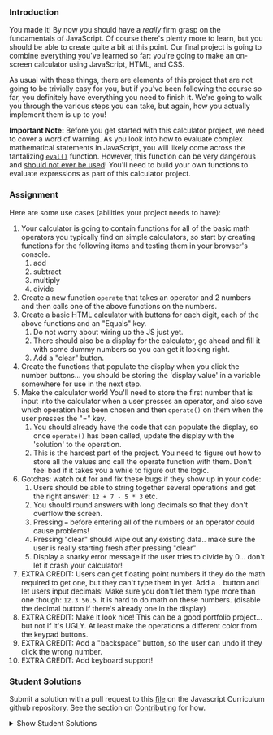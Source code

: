 ### Introduction

You made it! By now you should have a _really_ firm grasp on the fundamentals of JavaScript. Of course there's plenty more to learn, but you should be able to create quite a bit at this point. Our final project is going to combine everything you've learned so far: you're going to make an on-screen calculator using JavaScript, HTML, and CSS.

As usual with these things, there are elements of this project that are not going to be trivially easy for you, but if you've been following the course so far, you definitely have everything you need to finish it. We're going to walk you through the various steps you can take, but again, how you actually implement them is up to you!

**Important Note:** Before you get started with this calculator project, we need to cover a word of warning. As you look into how to evaluate complex mathematical statements in JavaScript, you will likely come across the tantalizing [`eval()`](https://developer.mozilla.org/en-US/docs/Web/JavaScript/Reference/Global_Objects/eval) function. However, this function can be very dangerous and [should not ever be used](https://developer.mozilla.org/en-US/docs/Web/JavaScript/Reference/Global_Objects/eval#Do_not_ever_use_eval!)! You'll need to build your own functions to evaluate expressions as part of this calculator project.

### Assignment

<div class="lesson-content__panel" markdown="1">
Here are some use cases (abilities your project needs to have):

1. Your calculator is going to contain functions for all of the basic math operators you typically find on simple calculators, so start by creating functions for the following items and testing them in your browser's console.
   1. add
   2. subtract
   3. multiply
   4. divide
2. Create a new function `operate` that takes an operator and 2 numbers and then calls one of the above functions on the numbers.
3. Create a basic HTML calculator with buttons for each digit, each of the above functions and an "Equals" key.
   1. Do not worry about wiring up the JS just yet.
   2. There should also be a display for the calculator, go ahead and fill it with some dummy numbers so you can get it looking right.
   3. Add a "clear" button.
4. Create the functions that populate the display when you click the number buttons... you should be storing the 'display value' in a variable somewhere for use in the next step.
5. Make the calculator work! You'll need to store the first number that is input into the calculator when a user presses an operator, and also save which operation has been chosen and then `operate()` on them when the user presses the "=" key.
   1. You should already have the code that can populate the display, so once `operate()` has been called, update the display with the 'solution' to the operation.
   2. This is the hardest part of the project. You need to figure out how to store all the values and call the operate function with them. Don't feel bad if it takes you a while to figure out the logic.
6. Gotchas: watch out for and fix these bugs if they show up in your code:
   1. Users should be able to string together several operations and get the right answer: `12 + 7 - 5 * 3` etc.
   2. You should round answers with long decimals so that they don't overflow the screen.
   3. Pressing `=` before entering all of the numbers or an operator could cause problems!
   4. Pressing "clear" should wipe out any existing data.. make sure the user is really starting fresh after pressing "clear"
   5. Display a snarky error message if the user tries to divide by 0... don't let it crash your calculator!
7. EXTRA CREDIT: Users can get floating point numbers if they do the math required to get one, but they can't type them in yet. Add a `.` button and let users input decimals! Make sure you don't let them type more than one though: `12.3.56.5`. It is hard to do math on these numbers. \(disable the decimal button if there's already one in the display\)
8. EXTRA CREDIT: Make it look nice! This can be a good portfolio project... but not if it's UGLY. At least make the operations a different color from the keypad buttons.
9. EXTRA CREDIT: Add a "backspace" button, so the user can undo if they click the wrong number.
10. EXTRA CREDIT: Add keyboard support!
</div>

### Student Solutions

Submit a solution with a pull request to this [file](https://github.com/TheOdinProject/curriculum/blob/master/web_development_101/javascript_basics/project_calculator.md) on the Javascript Curriculum github repository. See the section on [Contributing](http://github.com/TheOdinProject/curriculum/blob/master/contributing.md) for how.

<details markdown="block">
  <summary> Show Student Solutions </summary>

- Add your solution below this line!
- [Andrécio's Solution](https://github.com/andreciobezerra/calculator)
- [Evan's Solution](https://github.com/satisfiedPunk/calculator) - [View in Browser](https://satisfiedpunk.github.io/calculator/)
- [Joey Van Lierop's Solution](https://github.com/bananashavings/calculator) - [View in Browser](https://bananashavings.github.io/calculator/)
- [Bollinca's Solution](https://github.com/bollinca/calculator) - [View in Browser](https://bollinca.github.io/calculator/)
- [Eljoey's Solution](https://github.com/eljoey/Calculator) - [View in Browser](https://eljoey.github.io/Calculator/)
- [Evan's Solution](https://github.com/evan-kapantais/calculator) - [View in Browser](https://evan-kapantais.github.io/calculator/)
- [Sierra's Solution](https://github.com/sierra073/simple-calculator/) - [View in Browser](https://sierra073.github.io/simple-calculator/)
- [Barrie Lake's Solution](https://github.com/barrielake/calculator) - [View in Browser](https://barrielake.github.io/calculator/)
- [Mitchell Glass' Solution](https://github.com/mitchglass97/calculator) - [View in Browser](https://mitchglass97.github.io/calculator/)
- [Slotthy's Solution](https://github.com/slotthy/javascript-calculator) - [View in Browser](https://slotthy.github.io/javascript-calculator/)
- [mistervoga's Solution](https://github.com/mistervoga/calculator) - [View in Browser](https://github.com/mistervoga/calculator)
- [Reece White's Solution](https://github.com/brplatinum/calculator-3005) - [View in Browser](https://brplatinum.github.io/calculator-3005/)
- [nadjastojanovic's Solution](https://github.com/nadjastojanovic/calculator) - [View in Browser](https://nadjastojanovic.github.io/calculator/)
- [Luky's Solution](https://github.com/lcyne/top-calculator) - [View in Browser](https://lcyne.github.io/top-calculator/)
- [Katarzyna Kaswen-Wilk's Solution](https://github.com/kikupiku/Calculator) - [View in Browser](https://kikupiku.github.io/Calculator)
- [Dennis Cope's Solution](https://github.com/coped/calculator) - [View in Browser](https://coped.github.io/calculator/)
- [Djo1e's Solution](https://github.com/Djo1e/calculator) - [View in Browser](https://djo1e.github.io/calculator/)
- [Aleksandar's Solution](https://github.com/bestr32/calculator) - [View in Browser](https://bestr32.github.io/calculator/)
- [Ben's Solution](https://github.com/Koshoo/Calculator) - [View in Browser](https://koshoo.github.io/Calculator/)
- [Allan Glasier's Solution](https://github.com/allan-glasier/calculator) - [View in Browser](https://allan-glasier.github.io/calculator/)
- [Christopher Arbelo's Solution](https://github.com/thesecondbaseman/calculator) - [View in Browser](https://thesecondbaseman.github.io/calculator/)
- [John Sta Ana Solution](https://github.com/JohnStaAna/Calculator) - [View in Browser](https://johnstaana.github.io/Calculator/)
- [Sviperm's Solution](https://github.com/sviperm/js-calculator) - [View in browser](https://sviperm.github.io/js-calculator/index.html)
- [Sherman's Solution](https://github.com/shermansjliu/calculator) - [View in browser](https://shermansjliu.github.io/calculator/)
- [Daniel Prince's Solution](https://github.com/danielambrosius/calculator) - [View in Browser](https://danielambrosius.github.io/calculator/)
- [Alain Suarez's Solution](https://gitlab.com/asuar/calculator) - [View in Browser](https://asuar.gitlab.io/calculator/)
- [Sarp's Solution](https://github.com/sarpisik/calculator) - [View in Browser](https://sarpisik.github.io/calculator/)
- [Elevin14's Solution](https://github.com/elevin14/calculator) - [View in Browser](https://elevin14.github.io/calculator/)
- [Nicolás Nisoria's Solution](https://github.com/niconisoria/calculator) - [View in Browser](https://niconisoria.github.io/calculator)
- [John Kripp's Solution](https://github.com/JohnKripp/TOP-Calculator) - [View in Browser](https://johnkripp.github.io/TOP-Calculator/)
- [Sizigia's Solution](https://github.com/sizigia/javascript-calculator) - [View in Browser](https://sizigia.github.io/javascript-calculator/)
- [Jose Salvador's Solution](https://github.com/Jsalvadorpp/calculator) - [View in Browser](https://jsalvadorpp.github.io/calculator/)
- [Dylan's Solution](https://github.com/proto-dylan/Calculator) - [View in Browser](https://proto-dylan.github.io/Calculator/)
- [todoroff's Solution](https://github.com/todoroff/calculator) - [View in Browser](https://todoroff.github.io/calculator/)
- [Niccolas' Solution](https://github.com/niccomaganeli/calculator) - [View in Browser](https://niccomaganeli.github.io/calculator/)
- [Iacob Sorin Solution](https://github.com/Iacobssorin/calculator_js) - [View in Browser](https://iacobssorin.github.io/calculator_js/)
- [Daniel Ryu's Solution](https://github.com/dryu99/Calculator) - [View in Browser](https://dryu99.github.io/Calculator/)
- [John Paul's Solution](https://github.com/Omulosi/calculator) - [View in Browser](https://omulosi.github.io/calculator/)
- [Wayland's Solution](https://github.com/chinwayland/calculator) - [View in Browser](https://chinwayland.github.io/calculator/)
- [Christine Gierer's Solution](https://github.com/beansprout/calculator) - [View in Browser](https://beansprout.github.io/calculator/)
- [Samuel Alonso's Solution](https://github.com/samontenegro/js-calculator)
- [Carmine's Solution](https://github.com/cgrossi/calculator-project) - [View in Browser](https://cgrossi.github.io/calculator-project/)
- [Alptekin's Solution](https://github.com/alpwoo/Calculator) - [View in Browser](https://alpwoo.github.io/calculator/)
- [Rafe Draper's Solution](https://github.com/rafeDraper/calculator) - [View in Browser](https://rafedraper.github.io/calculator/)
- [Luka Salevic's Soltuion](https://github.com/Sensanaty/calculator) - [View in browser](https://sensanaty.github.io/calculator/)
- [George Zhu's solution](https://github.com/georgezhu11/calculator) - [View in browser](https://georgezhu11.github.io/calculator/)
- [Om Dhiraj's Solution](https://github.com/odgripginger/calculator-odin) - [View in Browser](https://odgripginger.github.io/calculator-odin/)
- [Vollantre's Solution](https://github.com/vollantre/calculator)
- [Ricala's Solution](https://github.com/Ricala/calculator) - [View in Browser](https://ricala.github.io/Calculator/)
- [Austin Jackowski's Solution](https://github.com/Austin-Jackowski/calculator) - [View in Browser](https://austin-jackowski.github.io/calculator/)
- [Nicolas Espinoza's solution](https://github.com/nicospz/calculator) - [View in Browser](https://nicospz.github.io/calculator/)
- [balowulf's solution](https://github.com/balowulf/calculator) - [View in Browser](https://balowulf.github.io/calculator/)
- [Braxton Lemmon's solution](https://github.com/braxtonlemmon/calculator) - [View in Browser](https://braxtonlemmon.github.io/calculator/)
- [Yemre Aybey's solution](https://github.com/YemreAybey/calculator) - [View in Browser](https://yemreaybey.github.io/calculator/)
- [Chris Richardo's solution](https://github.com/ChrisRichardo/Calculator) - [View in Browser](https://chrisrichardo.github.io/Calculator/)
- [ARaut9's solution](https://github.com/ARaut9/Calculator) - [View in Browser](https://araut9.github.io/Calculator/)
- [Roelof Wobben's solution](https://github.com/RoelofWobben/Calculator) - [View in Browser](https://roelofwobben.github.io/Calculator/)
- [Kevin Vuong's solution](https://github.com/fffear/javascript-calculator) - [View in Browser](https://fffear.github.io/javascript-calculator/)
- [CptChuckles' solution](https://github.com/cptchuckles/calculator) - [View in Browser](https://cptchuckles.github.io/calculator/)
- [Jeton Thaçi's solution](https://github.com/jeton-th/calculator) - [View in Browser](https://jeton-th.github.io/calculator/)
- [Shruti Jain's Solution](https://github.com/Sjain020188/Calculator) - [View in Browser](https://sjain020188.github.io/Calculator/index.html)
- [Tyler Devers's Solution](https://github.com/TylerDevers/OdinWebDev/tree/master/calculator) - [View in Browser](https://tylerdevers.github.io/OdinWebDev/calculator/)
- [Leonardo Vega's Solution](https://github.com/leonardovega/calculator) - [View in Browser](https://leonardovega.github.io/calculator/)
- [Brian Monaccio's Solution](https://github.com/learnsometing/odin-project-calculator) - [View in Browser](https://learnsometing.github.io/odin-project-calculator/)
- [Eliezer's Solution](https://github.com/vzla0094/calculator) - [View in Browser](https://vzla0094.github.io/calculator/)
- [N00bG1rl's Solution](https://github.com/N00bG1rl/calculator) - [View in Browser](https://n00bg1rl.github.io/calculator/)
- [Billy Coffin's Solution](https://github.com/bcoffin9/Calculator) - [View in Browser](https://bcoffin9.github.io/Calculator/)
- [Loumarven's Solution](https://github.com/loumarven/calculator) - [View in Browser](https://loumarven.github.io/calculator/)
- [KJ's Solution](https://github.com/kjwebdev/Calculator) - [View in Browser](https://kjwebdev.github.io/Calculator/)
- [Moe Negm's Solution](https://github.com/moenegm/calculator) - [View in Browser](https://moenegm.github.io/calculator/)
- [Tommy's Solution](https://github.com/Tommyisr/calculator) - [View in Browser](https://tommyisr.github.io/calculator/)
- [Hammad's Solution](https://github.com/shammadahmed/calculator) - [View in Browser](https://shammadahmed.github.io/calculator/)
- [Eddy's solution](https://github.com/sudo-eddy/the-odin-project-my-portfolio/tree/master/JS%20Calculator)
- [BShowen's Solution](https://github.com/BShowen/ProjectCalculator) - [View in Browser](https://bshowen.github.io/ProjectCalculator/)
- [Origier's Solution](https://github.com/Origier/calculator) - [View in Browser](https://origier.github.io/calculator/)
- [jj's Solution](https://github.com/jj-made/calculator) - [View in Browser](https://jj-made.github.io/calculator/)
- [Stefano Merazzi's Solution](https://github.com/ste001/calculator) - [View in Browser](https://ste001.github.io/calculator/)
- [Colton Shaheen's Solution](https://github.com/coltonshaheen/calculator) - [View in Browser](https://coltonshaheen.github.io/calculator/)
- [BeanFeast's Solution](https://github.com/BeanFeast2/calculator-app) - [View in Browser](https://beanfeast2.github.io/calculator-app/)
- [Bojo's Solution](https://github.com/BojoZahariev/Calculator) - [View in Browser](https://bojozahariev.github.io/Calculator/)
- [Wabbajack0's Solution](https://github.com/Wabbajack0/calculator) - [View in Browser](https://wabbajack0.github.io/calculator/)
- [Lucas's Solution](https://github.com/ogdendavis/calculator) - [View in Browser](https://ogdendavis.github.io/calculator/)
- [Waris's Solution](https://github.com/warisz/calculator-gui) - [View in Browser](https://cdn.rawgit.com/warisz/calculator-gui/530cc7dd/index.html)
- [Roman Alenskiy's Solution (responsive, mobile)](https://github.com/romalenskiy/calculator) - [View in Browser](https://romalenskiy.github.io/calculator/)
- [Trevor's Solution](https://github.com/trevorsinnott/calculator) - [View in Browser](https://trevorsinnott.github.io/calculator/)
- [Ochuko's Solution](https://github.com/ochuko56/calculator) - [View in Browser](https://ochuko56.github.io/calculator/)
- [Tobenski's Solution](https://github.com/tobenski/calculator) - [View in Browser](https://tobenski.github.io/calculator/)
- [Chris Wegscheid's Solution](https://github.com/cwegscheid08/calculator.git) - [View in Browser](https://cwegscheid08.github.io)
- [KoutselakisMano's Solution](https://github.com/koutselakismanos/calculator) - [View in Browser](https://koutselakismanos.github.io/calculator/)
- [Hummeldon's Solution](https://github.com/hummeldon/gui-calculator) - [View in Browser](https://hummeldon.github.io/gui-calculator/)
- [Teng Lin's Solution](https://github.com/tenglin2/Calculator) - [View in browser](https://tenglin2.github.io/Calculator)
- [Jacobo Martinez's Solution](https://github.com/cobimr/webdev-101-projects/tree/master/calculator) - [View in Browser](https://cobimr.github.io/webdev-101-projects/calculator/)
- [NatSydenham's Solution](https://github.com/NatSydenham/calculator) - [View in Browser](https://natsydenham.github.io/calculator/)
- [Smetanca52's Solution](https://github.com/Smetanca52/simple_calculator) - [View in browser](https://cdn.rawgit.com/Smetanca52/simple_calculator/a3a21f43/index.html)
- [Mohamed Elattar's Solution](https://github.com/mohamed-elattar/calculator) - [View in browser](https://mohamed-elattar.github.io/calculator/)
- [CraigBlair's Solution](https://github.com/craigandrewblair/odin-javascript-calculator) - [View in browser](https://craigandrewblair.github.io/odin-javascript-calculator)
- [prw001's Solution](https://github.com/prw001/Simple_calculator)
- [Simon Tharby's solution](https://github.com/jinjagit/calculator) - [View in browser](https://jinjagit.github.io/calculator/)
- [Wahaj Javed's Solution](https://github.com/WahajJaved/Calculator) - [View in Browser](https://wahajjaved.github.io/Calculator/)
- [Ajani Stewart's Solution](https://github.com/AjaniStewart/calculator) - [View in Browser](https://ajanistewart.github.io/calculator/)
- [Chris MacSwan's Solution](https://github.com/cmacswan07/calculator) - [View in Browser](https://cmacswan07.github.io/calculator/)
- [ebosi's solution](https://github.com/EBoisseauSierra/calculator) - [View in Browser](https://eboisseausierra.github.io/calculator/)
- [Max Garber's Solution](https://github.com/bubblebooy/TOP-Calculator) - [View in Browser](https://bubblebooy.github.io/TOP-Calculator/)
- [Inuhoo's Solution](https://github.com/inuhoo/calculator) - [View in Browser](https://inuhoo.github.io/calculator/)
- [Chad Kreutzer's Solution](https://github.com/ChadKreutzer/vanilla-calculator) - [View in Browser](https://chadkreutzer.github.io/vanilla-calculator/)
- [Tim Dowd's Solution](https://github.com/timothydowd/iphone-calc) - [View in Browser](https://timothydowd.github.io/iphone-calc/)
- [Kevin Mulhern's Solution](https://github.com/KevinMulhern/js_calculator) - [View in Browser](https://htmlpreview.github.io/?https://github.com/KevinMulhern/js_calculator/blob/master/index.html)
- [ruanha's solution](https://github.com/ruanha/calculator) - [View in Browser](https://ruanha.github.io/calculator/)
- [AlienSjit's solution](https://github.com/aliensjit/Calculator) - [View in Browser](https://aliensjit.github.io/Calculator/)
- [scarey18's solution](https://github.com/scarey18/calculator) - [View in Browser](https://scarey18.github.io/calculator/)
- [jstnlester's Solution](https://github.com/jstnlester/calculator) - [View in Browser](https://jstnlester.github.io/calculator/)
- [SarfrazAnjum's solution](https://github.com/SarfrazAnjum/TOP_JavaScript_Calculator) - [View in Browser](https://sarfrazanjum.github.io/TOP_JavaScript_Calculator/)
- [Ngo Van Huong's Solution](https://github.com/ngovanhuong94/calculator) - [View in Browser](https://ngovanhuong94.github.io/calculator/)
- [Mark Bungeroth's Solution](https://github.com/mbungeroth/calculator) - [View in Browser](https://mbungeroth.github.io/calculator/)
- [autumnchris's Solution](https://github.com/autumnchris/calculator-vanilla-js) - [View in Browser](https://autumnchris.github.io/calculator-vanilla-js)
- [Douglasbsx Solution](https://github.com/douglasbsx/calculator) - [View in Browser](https://douglasbsx.github.io/calculator/)
- [Ed Magalhaes' solution](https://github.com/EdMagal/TOPcalculator) - [View in browser](https://rawgit.com/EdMagal/TOPcalculator/master/index.html)
- [Tarah's Solution](https://github.com/ErraticCreation/web-calculator) - [View in Browser](https://erraticcreation.github.io/web-calculator/)
- [Alekseev Pavel's Solution](https://github.com/RukkiesMan/calculator) - [View in browser](https://rukkiesman.github.io/calculator/)
- [Adrien Pardo's Solution](https://github.com/Shieboo/calculator) - [View in browser](https://shieboo.github.io/calculator/)
- [Andrew's Solution](https://github.com/andrewr224/calculator) - [View in Browser](https://andrewr224.github.io/calculator/)
- [leosoaivan's solution](https://github.com/leosoaivan/js-calculator) - [View in Browser](http://leosoaivan.com/js-calculator/)
- [Johan Morin's solution](https://github.com/MorrisMalone/Calculator) - [View in Browser](https://morrismalone.github.io/Calculator/)
- [mandimh's solution](https://github.com/mandimh/calculator) - [View in Browser](https://mandimh.github.io/calculator/)
- [Alexander John's solution](https://github.com/alexander-john/project-calculator) - [View in Browser](https://alexander-john.github.io/project-calculator/)
- [Austin Fisher's solutoin](https://github.com/Austin2016/myCalculator-) - [View in Browser](https://austin2016.github.io/myCalculator-)
- [Jonakirke94's solution](https://github.com/jonakirke94/JSCalculator) - [View in Browser](https://jonakirke94.github.io/JSCalculator/)
- [Jon Yoo's solution](https://github.com/jonyoowa/web_calculator) - [View in Browser](https://jonyoowa.github.io/web_calculator)
- [Javier Machin's solution](https://github.com/Javier-Machin/Calculator) - [View in Browser](https://javier-machin.github.io/Calculator/)
- [Ryafl's solution](https://github.com/ryafl/calculator-project) - [View in Browser](https://ryafl.github.io/calculator-project/)
- [Calvin's solution](https://github.com/Calyeefornia/Calculator) - [View in Browser](https://calyeefornia.github.io/Calculator/)
- [Nate Dimock's solution](https://github.com/Flakari/calculator) - [View in Browser](https://flakari.github.io/calculator/)
- [Jonathan Yiv's solution](https://github.com/JonathanYiv/calculator) - [View in Browser (not Mobile)](https://github.com/JonathanYiv/calculator)
- [Jmooree30's solution](https://github.com/jmooree30/calculator) - [View in Browser](https://jmooree30.github.io/calculator/)
- [Mtizim's solution](https://github.com/mtizim/odin_projects/tree/master/calculator) - [View in Browser](https://mtizim.github.io/odin_projects/calculator.html)
- [JocelynOcelyn's solution](https://github.com/jocelynocelyn/calculator) - [View in Browser](https://jocelynocelyn.github.io/calculator/)
- [OthmanAmoudi's solution](https://github.com/OthmanAmoudi/javascript-calculator) - [View in Browser](https://codepen.io/theweeknd/full/GMNdGb/)
- [105ron's solution](https://github.com/105ron/calculator) - [View in browser](https://105ron.github.io/calculator/)
- [codyloyd's solution](https://github.com/codyloyd/odin-calculator) - [View in browser](http://codyloyd.com/odin-calculator/)
- [dejanmijatovic's solution](https://github.com/Anhatel/calculator-project)
- [PongtheGreat's solution](https://github.com/PongtheGreat/simple_calculator) - [View in browser](https://pongthegreat.github.io/simple_calculator/)
- [Alexander Luna's solution](https://github.com/Mycroft1891/my-odin-project/tree/master/web-development-101/calculator) - [View in Browser](https://mycroft1891.github.io/my-odin-project/web-development-101/calculator/index.html)
- [Dareon4's solution](https://github.com/Dareon4/calculator) - [View in Browser](https://dareon4.github.io/calculator/)
- [Niko Caron's solution](https://github.com/ncaron/react-calculator) - [View in Browser](https://ncaron.github.io/react-calculator/)
- [g0-0py's solution](https://github.com/g0-0py/Simple-Calculator) - [View in Browser](https://g0-0py.github.io/Simple-Calculator/)
- [Jakub Cisowski's solution](https://github.com/arashin1337/calculator) - [View in Browser](https://arashin1337.github.io/calculator/)
- [Eduardo Massarani's solution](https://github.com/edmassarani/the-odin-project/tree/master/projects/calculator) - [View in Browser](https://edmassarani.github.io/the-odin-project/projects/calculator/)
- [Naveen M V's solution](https://github.com/naveencode/calculator) - [View in Browser](https://naveencode.github.io/calculator/)
- [AttilaTheHen's solution](https://github.com/AttilaTheHen/calculator) - [View in Browser](https://attilathehen.github.io/calculator/)
- [Laura Ilona's solution](https://github.com/laurailona/calculator) - [View in Browser](https://laurailona.github.io/calculator/)
- [SamJamCul's solution](https://github.com/SamJamCul/calculator) - [View in Browser](https://samjamcul.github.io/calculator/)
- [simplybretterson's solution](https://github.com/simplybretterson/calculator) - [View in Browser](https://simplybretterson.github.io/calculator/)
- [vartanbeno's solution](https://github.com/vartanbeno/calculator) - [View in browser](https://vartanbeno.github.io/calculator/)
- [Zach Coursey's solution](https://github.com/zcoursey22/calculator) - [View in browser](https://zcoursey22.github.io/calculator/)
- [HSaad's solution](https://github.com/HSaad/calculator) - [View in browser](https://hsaad.github.io/calculator/)
- [Josiah's solution](https://github.com/jdonor/calculator) - [View in browser](https://jdonor.github.io/calculator/)
- [Bridget Nyirongo's solution](https://github.com/Bridget12/basiccalculculator) - [View in browser](https://bridget12.github.io/basiccalculculator/)
- [CurmudJim's solution](https://github.com/CurmudJim/JS_Calculator) - [View in Browser](https://curmudjim.github.io/JS_Calculator/)
- [Joe Weston's solution](https://github.com/joeeeeeeeeeeeee/project-calculator) - [View in Browser](https://joeeeeeeeeeeeee.github.io/project-calculator/)
- [Technicolor1's solution](https://github.com/technicolor1/simpleCalculator) - [View in Browser](https://technicolor1.github.io/simpleCalculator/)
- [Encolpius's solution](https://github.com/Encolpius/calculator) - [View in Browser](https://encolpius.github.io/calculator/)
- [Lucas Manzano's solution](https://github.com/lucasmfarias1/calculator) - [View in Browser](https://lucasmfarias1.github.io/calculator/)
- [3lux's solution](https://github.com/3lux/js-calculator) - [View in Browser](https://3lux.github.io/js-calculator/)
- [Punnadittr's solution](https://github.com/punnadittr/calculator) - [View in Browser](https://punnadittr.github.io/calculator/)
- [Fabio's solution](https://github.com/ffabiorj/calculator) - [View in Browser](https://cdn.rawgit.com/ffabiorj/calculator/c359c53b/index.html)
- [Mojotron's solution](https://github.com/mojotron/simple-calculator) - [View in Browser](https://mojotron.github.io/simple-calculator/)
- [Benny's Solution](https://deckins.github.io/Calculator/) - [View in Browser](https://deckins.github.io/Calculator/)
- [Jarred Herrington's Solution](https://github.com/Herringtonjc/calculator) - [View in Browswer](https://herringtonjc.github.io/calculator/)
- [Danie Ortea's Solution](https://github.com/D-Ortea/calculator) - [View in Browser](https://d-ortea.github.io/calculator/)
- [Blake Bryant's solution](https://github.com/Balake/calculator) - [View in Browser](https://balake.github.io/calculator/)
- [Josh Hansen's solution](https://jdhansen41.github.io/calculator/) - [View in Browser](https://jdhansen41.github.io/calculator/)
- [AREEBAISHTIAQ's solution](https://github.com/AREEBAISHTIAQ/calculator)
- [Dima Konoval's Solution](https://github.com/DimaKonoval/Calculator) - [View in Browser](https://cdn.rawgit.com/DimaKonoval/Calculator/256e8690/index.html)
- [Anjali Deshwani's Solution](https://github.com/AnjaliDeshwani/Calculator) - [View in Browser](https://anjalideshwani.github.io/Calculator/)
- [James Thomson's solution](https://github.com/jthomsonx/calculator) - [View in Browser](https://jthomsonx.github.io/calculator/)
- [Caner Sezgin's solution](https://github.com/casedo/calculator) - [View in Browser](http://bit.ly/casedoCALC)
- [Albert Garde's solution](https://github.com/PenguinAgen/calculator) - [View in Browser](https://penguinagen.github.io/calculator/)
- [Mike Smith's solution](https://github.com/MikeSS281986/Calculator) - [View in Browser](https://mikess281986.github.io/Calculator/)
- [Ben Smyth's Solution](https://github.com/benjsmyth/calculator) - [View in Browser](https://benjsmyth.github.io/calculator/)
- [Katineto's Solution](https://github.com/Katineto/calculator) - [View in Browser](https://katineto.github.io/calculator/)
- [00Saad's Solution](https://github.com/00SaadChaudhry/calculator) - [View in Browser](https://00saadchaudhry.github.io/calculator/)
- [Akash's Solution](https://github.com/Akash-sopho/calculator) - [View in Browser](http://htmlpreview.github.io/?https://github.com/Akash-sopho/calculator/blob/master/index.html)
- [Adhithyan's Solution](https://github.com/v-adhithyan/theodinproject/tree/master/calculator) - [View in Browser](http://adhithyan.xyz/theodinproject/calculator)
- [John Piatras' Solution](https://github.com/JohnPiatras/calculator) - [View in Browser](https://johnpiatras.github.io/calculator)
- [Kristap's Solution](https://github.com/narelskristaps/calculator) - [View in Browser](https://narelskristaps.github.io/calculator/)
- [Tyler's Solution](https://github.com/Tyler-Duckworth/top-projects/tree/master/calc) - [View in Browser](https://tyler-duckworth.github.io/top-projects/calc/index.html)
- [spankie's Solution](https://spankie1337.github.io/js-calculator/) - [View in Browser](https://spankie1337.github.io/js-calculator/)
- [Rudi Boshoff's Solution](https://github.com/RudiBoshoff/calculator) - [View in Browser](https://rudiboshoff.github.io/calculator/)
- [thesofakillers' Solution](https://github.com/thesofakillers/calculator) - [View in Browser](https://thesofakillers.github.io/calculator/)
- [Amy Smith's Solution](https://github.com/amicloud/the-odin-project/tree/master/calculator) - [View in Browser](https://amicloud.github.io/the-odin-project/calculator/calculator.html)
- [Brendaneus' Solution](https://github.com/Brendaneus/Calculator) - [View in Browser](https://brendaneus.github.io/Calculator/)
- [MrObele' Solution](https://github.com/MrObele/Calculator) - [View in Browser](https://mrobele.github.io/Calculator/)
- [Vyhn' Solution](https://github.com/Vyhnn/Calculator) - [View in Browser](https://vyhnn.github.io/Calculator/)
- [dmarkiewicz's Solution](https://github.com/dmarkiewicz/the-odin-project/tree/master/calculator)
- [Tommy's Solution](https://github.com/hoangtommy/calculator) - [View in Browser](https://hoangtommy.github.io/calculator/)
- [codyMalcolm's Solution](https://github.com/codyMalcolm/odin-javascript-calculator) - [View in Browser](https://codymalcolm.github.io/odin-javascript-calculator/)
- [Benidzu's Solution](https://github.com/Benidzu/calculator) - [View in Browser](https://benidzu.github.io/calculator/)
- [Emil Dimitrov's Solution](https://github.com/imemdm/calculator) - [View in Browser](https://imemdm.github.io/calculator)
- [bchalman's Solution](https://github.com/bchalman/calculator) - [View in Browser](https://bchalman.github.io/calculator/)
- [AncherHisogi's Solution](https://github.com/Hisogi/calculator-project) - [View in Browser](https://hisogi.github.io/calculator-project/)
- [Roshan's Solution](https://github.com/roshanrahman/the-odin-project/tree/master/calculator) - [View in Browser](https://roshanrahman.github.io/the-odin-project/calculator/index.html)
- [Mark Bailey's Solution](https://github.com/markbailey0356/calculator) - [View in Browser](https://markbailey0356.github.io/calculator/)
- [Fan's Solution](https://github.com/Komor-RP/calculator-odin-project) - [View in Browser](https://komor-rp.github.io/calculator-odin-project/)
- [HanJosmer's Solution](https://github.com/HanJosmer/calculator) - [View in Browser](https://hanjosmer.github.io/calculator/)
- [Franklyn Afeso's Solution](https://github.com/afedo/calculator) - [View in Browser](https://afeso.github.io/calculator/)
- [Halkim44's material Design Solution](https://github.com/halkim44/project-calculator) - [View in Browser](https://halkim44.github.io/project-calculator/)
- [themetar's solution](https://github.com/themetar/calculator) - [View in browser](https://themetar.github.io/calculator/)
- [aznafro's solution](https://github.com/aznafro/calc) - [View in browser](https://aznafro.github.io/calc/)
- [RTViner's solution](https://github.com/rtviner/JScalculator) - [View in browser](https://rtviner.github.io/JScalculator/)
- [IvanaGoSt's Solution](https://github.com/IvanaGoSt/Calculator-2) - [View in Browser](https://ivanagost.github.io/Calculator-2/)
- [Edgar Miranda's Solution](https://github.com/ejmiranda/calculator) - [View in Browser](https://ejmiranda.github.io/calculator/)
- [Alexfuro's Solution](https://github.com/alexfuro/TOPcalculator) - [View in Browser](https://topcalculator.netlify.com/)
- [Slaven Karamatic's Solution](https://github.com/Everdrought/js-calculator) - [View in Browser](https://everdrought.github.io/js-calculator/)
- [Ghassan's Solution](https://github.com/GT001/TheOdinProject-Calculator) - [View in Browser](https://gt001.github.io/TheOdinProject-Calculator/)
- [mwk913's Solution](https://github.com/mwk913/Calculator) - [View in Browser](https://mwk913.github.io/Calculator/)
- [Jeff's solution](https://github.com/JeffFromParis/calculator-project) - [View in browser](https://jefffromparis.github.io/calculator-project/)
- [Jahmzu's Solution](https://github.com/jahmzu/TOP-calculator2) - [View in browser](https://jahmzu.github.io/TOP-calculator2/)
- [tnharvey's Solution](https://github.com/tnharvey/jsCalculator) - [View in browser](https://tnharvey.github.io/jsCalculator/)
- [awash227's Solution](https://github.com/awash227/calculator) - [View in browser](https://awash227.github.io/calculator)
- [Leila Alderman's solution](https://github.com/leila-alderman/calculator) - [View in browser](https://leila-alderman.github.io/calculator/)
- [Victor Coelho's solution](https://github.com/Victor-Coelho/calculator) - [View in browser](https://victor-coelho.github.io/calculator/)
- [Vitaly Osipov's solution](https://github.com/vi7ali/calculator) - [View in browser](https://vi7ali.github.io/calculator/)
- [Wesley Wang's solution](https://github.com/wesleymellon/Calculator) - [View in browser](https://wesleymellon.github.io/Calculator/)
- [Gregory's Solution](https://github.com/Selvdrap/calculator) - [View in browser](http://selvdrap.github.io/calculator/)
- [Ocean572's Solution](https://github.com/Ocean572/Basic_Calculator) - [View in browser](https://ocean572.github.io/Basic_Calculator/)
- [Eren Cataltepe's Solution](https://github.com/erencataltepe/calculator) - [View in browser](https://erencataltepe.github.io/calculator/)
- [GustavoRdz's Solution](https://github.com/GustavoRdz/calculator) - [View in browser](https://gustavordz.github.io/calculator/)
- [Mohamed's solution](https://github.com/mohamedcutte/jsCalculator) - [View in Browses](https://mohamedcutte.github.io/jsCalculator/.)
- [Valentino Valenti's Solution](https://1ba1.github.io/simple-calculator/)
- [Brett Bonnet's solution](https://github.com/Brett-Bonnet/calculator) - [View in Browser](https://brett-bonnet.github.io/calculator/)
- [keskiviikko's solution](https://github.com/keskiviikko/project-calculator) - [View in Browser](https://keskiviikko.github.io/project-calculator/)
- [Rodrigo O. Coto's Solution](https://github.com/Lvzbel/odin_calculator) - [View in Browser](https://lvzbel.github.io/odin_calculator/)
- [Leon J Mac's Solution](https://github.com/leonjmac/calculator) - [View in Browser](https://leonjmac.github.io/calculator/)
- [Andrew Dinsmores Solution](https://github.com/Teif26/Calculator) - [View in browser](https://teif26.github.io/Calculator/)
- [vulence's Solution (mobile responsive)](https://github.com/vulence/calculator) - [View in Browser](https://vulence.github.io/calculator/)
- [allden's Solution](https://github.com/allden/calculator) - [View in Browser](https://allden.github.io/calculator/)
- [Doris's solution](https://github.com/dsmchen/calculator) - [view in browser](https://dsmchen.github.io/calculator/)
- [canicodenow's Solution](https://github.com/canicodenow/calculator) - [View in browser](https://canicodenow.github.io/calculator/)
- [Natcancein's solution](https://github.com/Natcancein/the_odin_project/tree/master/calculator) - [view in browser](https://natcancein.github.io/the_odin_project/calculator/)
- [Nick Trahan's Solution](https://github.com/Nick-Trahan/calculator-odin) - [View in browser](https://nick-trahan.github.io/calculator-odin/)
- [antdricot's Solution](https://github.com/antdricot/odin-project-calculator) - [View in browser](https://antdricot.github.io/odin-project-calculator/)
- [Nick Wegscheid's Solution](https://github.com/nsw125/calculator) - [View in browser](https://nsw125.github.io/calculator/)
- [Leo Holanda's Solution](https://github.com/leo-holanda/calculator) - [View in browser](https://leo-holanda.github.io/calculator/)
- [Jessica's Solution](https://github.com/seaweeddol/calculator) - [View in browser](https://seaweeddol.github.io/calculator/)
- [JamCry's Solution](https://github.com/jamcry/calculator) - [View in browser](https://jamcry.github.io/calculator/)
- [vanny96's Solution](https://github.com/vanny96/calculator) - [View in Browser](https://vanny96.github.io/calculator/)
- [Alex Krewson's Solution](https://github.com/alexkrewson/calculator) - [View in Browser](https://alexkrewson.github.io/calculator/)
- [Kenny Chung's Solution](https://github.com/kpchungdev/Calculator) - [View in Browser](https://kpchungdev.github.io/Calculator/)
- [Sergei Jurchenko's Solution](https://github.com/Sergyurch/Calculator) - [View in Browser](https://sergyurch.github.io/Calculator/)
- [KvotheNOR's Solution](https://github.com/KvotheNOR/Calculator) - [View in Browser](https://kvothenor.github.io/Calculator/)
- [Ben Fowler's Solution](https://github.com/benfowler04/calculator) - [View in Browser](https://benfowler04.github.io/calculator/)
- [Metin Karakus's Solution](https://github.com/metinkarakus/calculator) - [View in Browser](https://metinkarakus.github.io/calculator/)
- [Jazzyclimber's Solution](https://github.com/jazzyclimber/js-calculator) - [View in Browser](https://jazzyclimber.github.io/js-calculator/)
- [Jasmine Wright's Solution](https://github.com/jnwright/calculator) - [View in Browser](https://calculator-jnwright.netlify.com/)
- [Adeleke Temitayo's Solution](https://github.com/lekegitrepo/Calculator) - [View in Browser](https://lekegitrepo.github.io/Calculator/)
- [Antonio Marcos's Solution](https://github.com/AMarcosCastelo/simple_calculator) - [View in Browser](https://amarcoscastelo.github.io/simple_calculator/)
- [Ricardo Valdez's Solution](https://github.com/drikonricus/jscalc) - [View in Browser](https://drikonricus.github.io/jscalc/)
- [HerrCaesar's Solution](https://github.com/HerrCaesar/calculator) - [View in Browser](https://herrcaesar.github.io/calculator/)
- [Barbara Lucas' Solution](https://github.com/LucasBarbara/calculator) - [View in Browser](https://lucasbarbara.github.io/calculator/)
- [Bendee48's Solution](https://github.com/bendee48/calculator) - [View in Browser](https://bendee48.github.io/calculator/)
- [Tseti's Solution](https://github.com/tseti/calculator) - [View in Browser](https://tseti.github.io/calculator/)
- [Timring's Solution](https://github.com/timkwali/calculator) - [View in Browser](https://timkwali.github.io/calculator/)
- [Emmanuel Nwankwo's Solution](https://github.com/emmanuelnwankwo/calculator) - [View in Browser](https://emmanuelnwankwo.github.io/calculator/)
- [Maddy's solution](https://github.com/maddybvh/calculator) - [View in Browser](https://maddybvh.github.io/calculator/)
- [Grant Wasil's solution](https://github.com/GrantWasil/calculator) - [View in Browser](https://grantwasil.github.io/calculator/)
- [LastCapricorn's solution](https://github.com/LastCapricorn/calculator) - [View in Browser](https://lastcapricorn.github.io/calculator/)
- [Kelly Joseph's solution](https://github.com/seisolo76/Calculator) - [View in Browser](https://seisolo76.github.io/Calculator/)
- [Jake's solution](https://github.com/jakercates/calculator-JS) - [View In Browser](https://jakercates.github.io/calculator-JS/)
- [Goldkoyne88's solution](https://github.com/goldkoyne88/calculator) - [View in Browser](https://goldkoyne88.github.io/calculator/)
- [alex-sir's solution](https://github.com/alex-sir/calculator) - [View in Browser](https://alex-sir.github.io/calculator/)
- [tronerta's solution](https://github.com/Tronerta/calculator) - [View in Browser](https://tronerta.github.io/calculator/)
- [Muminjon's solution](https://github.com/MuminjonGuru/web_dev_101/tree/master/Calculator) - [View in Browser](https://codepen.io/MuminjonGuru/pen/MRLGdX)
- [Arthur Johnson's solution](https://github.com/MoonKingArthur/online-calculator) - [View in Browser](https://moonkingarthur.github.io/online-calculator/)
- [Doug Heatter's solution](https://github.com/drheatter/Calculator) - [View in Browser](https://drheatter.github.io/Calculator/)
- [Nyaga Roy's solution](https://github.com/RoyNyaga/Calculator-in-javascript) - [View in Browser](https://roynyaga.github.io/Calculator-in-javascript/)
- [Eric Lee's solution](https://github.com/eelcire/calculator) - [View in Browser](https://eelcire.github.io/calculator/)
- [Tristan Ross's solution](https://github.com/TristanRoss/WebCalculator) - [View in Browser](https://tristanross.github.io/WebCalculator/)
- [JMG1995's solution](https://github.com/JMG1995/js-electron-calculator) - [View in Browser](https://jmg1995.github.io/js-electron-calculator/)
- [Esau Guerra's solution](https://github.com/esaug/calculator) - [View in Browser](https://esaug.github.io/calculator/)
- [Sanyogita Pandit's solution](https://github.com/SanyogitaPandit/Calculator) - [View in Browser](https://sanyogitapandit.github.io/Calculator/)
- [DensenKG's solution](https://github.com/DensenKG/calculator) - [View in Browser](https://densenkg.github.io/calculator/)
- [Adriel Bruno's solution](https://github.com/AdrielTrigger/calculator-project) - [View in Browser](https://adrieltrigger.github.io/calculator-project/)
- [Konrad Zagozda's solution](https://github.com/konradzagozda/calculator) - [View in Browser](https://konradzagozda.github.io/calculator/)
- [Robert Dunbar's solution](https://github.com/RobertDunbar/calculator) - [View in Browser](https://robertdunbar.github.io/calculator/)
- [Charalampos Sarantoglou's solution](https://github.com/csara1/calculator) - [View in Browser](https://csara1.github.io/calculator/)
- [Marcus Calgar's solution](https://github.com/MarcusCalgar/javascript_calculator) - [View in Browser](https://marcuscalgar.github.io/javascript_calculator/)
- [Ousmane Sylla's solution](https://github.com/kitague/Calculator-Project/) - [View in Browser](https://kitague.github.io/Calculator-Project/)
- [Oluwadamilare Olusakin's solution](https://github.com/Oluwadamilareolusakin/calculator) - [View in Browser](https://oluwadamilareolusakin.github.io/calculator/)
- [Cameron St. Amant's solution](https://github.com/CameronStAmant/calculator) - [View in Browser](https://cameronstamant.github.io/calculator/)
- [Nathan Choi's solution](https://github.com/sihoonathan/calculator) - [View in Browser](https://sihoonathan.github.io/calculator/)
- [Alex Gioffre's solution](https://github.com/AlexGioffre/Calculator) - [View in Browser](https://alexgioffre.github.io/Calculator/index.html)
- [Kai V's solution](https://github.com/KaiVandivier/calculator) - [View in Browser](https://kaivandivier.github.io/calculator/) 
- [David Bridges's solution](https://github.com/dvbridges/calculator) - [View in Browser](https://dvbridges.github.io/calculator/)
- [Rosanne Nicolai's solution](https://github.com/rjnicolai/Calculator)
- [Robin's solution](https://github.com/RobinWagner/Project-Calculator) - [View in Browser](https://robinwagner.github.io/Project-Calculator/)
- [akashdas98's solution](https://github.com/akashdas98/calculator) - [View in Browser](https://akashdas98.github.io/calculator/)
- [Gene Mecija's solution](https://github.com/genemecija/calculator) - [View in Browser](https://genemecija.github.io/Calculator/)
- [Andrea Diotallevi's solution](https://github.com/AndreaDiotallevi/calculator) - [View in Browser](https://AndreaDiotallevi.github.io/calculator/)
- [Manuel Mier's solution](https://github.com/MannyTrejo/HTMLCalculator) - [View in Browser](https://MannyTrejo.github.io/HTMLCalculator/)
- [JoshAubrey's solution](https://github.com/JoshAubrey/calculator) - [View in Browser](https://joshaubrey.github.io/calculator/)
- [Rafal Rodriguez Garcia's solution](https://github.com/rrg1459/calculator) - [View in Browser](https://rrg1459.github.io/calculator/)
</details>
